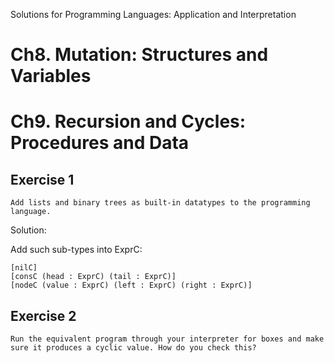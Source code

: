 Solutions for Programming Languages: Application and Interpretation

# Ch8. Mutation: Structures and Variables

# Ch9. Recursion and Cycles: Procedures and Data

## Exercise 1
```
Add lists and binary trees as built-in datatypes to the programming language.
```
Solution: 

Add such sub-types into ExprC:
```
[nilC]
[consC (head : ExprC) (tail : ExprC)]
[nodeC (value : ExprC) (left : ExprC) (right : ExprC)]
```

## Exercise 2
```
Run the equivalent program through your interpreter for boxes and make sure it produces a cyclic value. How do you check this?
```